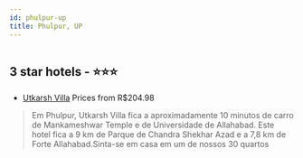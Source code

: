 ```yaml
---
id: phulpur-up
title: Phulpur, UP
---
```


<center><img src="https://i.travelapi.com/hotels/36000000/35740000/35732500/35732471/2556f714_z.jpg" alt="" /></center>


##  3 star hotels - ⭐️⭐️⭐️

-    [Utkarsh Villa](https://www.hurb.com/br/aud/https://www.hurb.com/br/hotels/phulpur/utkarsh-villa-HT-15HJ?cmp=18055) Prices from R$204.98
   > Em Phulpur, Utkarsh Villa fica a aproximadamente 10 minutos de carro de Mankameshwar Temple e de Universidade de Allahabad.  Este hotel fica a 9 km de Parque de Chandra Shekhar Azad e a 7,8 km de Forte Allahabad.Sinta-se em casa em um de nossos 30 quartos
